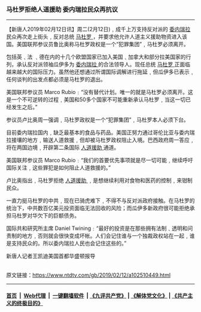 ### 马杜罗拒绝人道援助 委内瑞拉民众再抗议
------------------------

<div class="post_content">
 <p>
  【新唐人2019年02月12日讯】周二(2月12日)﹐成千上万支持反对派的
  <a href="https://www.ntdtv.com/gb/委内瑞拉.htm">
   委内瑞拉
  </a>
  民众再次走上街头﹐反对总统
  <a href="https://www.ntdtv.com/gb/马杜罗.htm">
   马杜罗
  </a>
  ，并要求他允许人道主义援助物资进入该国。美国联邦参议员鲁比奥称马杜罗政权是一个“犯罪集团”﹐马杜罗必须离开。
 </p>
 <p>
  包括英﹑法 ﹑德在内的十几个欧盟国家已加入美国﹑加拿大和部分拉美国家的行列，承认反对派领袖瓜伊多为
  <a href="https://www.ntdtv.com/gb/委内瑞拉.htm">
   委内瑞拉
  </a>
  的合法领导人。现任总统
  <a href="https://www.ntdtv.com/gb/马杜罗.htm">
   马杜罗
  </a>
  正面临越来越大的国际压力。虽然他还想通过所谓国际调解进行拖延﹐但瓜伊多已表示﹐任何谈判的出发点都必须是马杜罗的退出。
 </p>
 <p>
  美国联邦参议员 Marco Rubio﹕“没有替代计划。唯一的就是马杜罗必须离开。这是一个不可逆转的过程﹐美国和50多个国家不可能重新承认马杜罗﹐当这一切已经发生之后。”
 </p>
 <p>
  参议员卢比奥周一强调﹐马杜罗政权是一个“犯罪集团”﹐马杜罗本人必须下台。
 </p>
 <p>
  目前委内瑞拉国内﹐缺乏最基本的食品与药品。美国正努力通过哥伦比亚与委内瑞拉接壤的地方﹐输送人道救援﹐但却被马杜罗政权阻止入境。巴西政府周一答应﹐将在两国边境﹐开辟第二条国际
  <a href="https://www.ntdtv.com/gb/人道援助.htm">
   人道援助
  </a>
  通道。
 </p>
 <p>
  美国联邦参议员 Marco Rubio﹕“我们的首要优先事项就是尽一切可能﹐继续呼吁国际关注﹐这些罪犯是如何阻止人道救援的。”
 </p>
 <p>
  卢比奥指出﹐马杜罗拒绝
  <a href="https://www.ntdtv.com/gb/人道援助.htm">
   人道援助
  </a>
  ﹐是想继续利用对食物和医药的控制﹐来钳制民众。
 </p>
 <p>
  一直力挺马杜罗的中共﹐现在已骑虎难下﹐不得不与反对派政府接触。在马杜罗的统治下，中共数百亿美元投资面临无法回收的风险；而瓜伊多新政府很可能拒绝承担马杜罗对华欠下的巨额债务。
 </p>
 <p>
  国际共和研究所主席 Daniel Twining﹕“最好的投资是在那些拥有法制﹑透明和问责制的地方﹐否则就会很快变成坏帐。人们会记住谁与一个独裁政权站在一起﹐谁是支持民众的。所以委内瑞拉人民也会记住这些的。”
 </p>
 <p>
  新唐人记者王凯迪美国首都华盛顿报导
 </p>
 <div class="single_ad">
 </div>
</div>

<br/>原文链接：https://www.ntdtv.com/gb/2019/02/12/a102510449.html


------------------------
#### [首页](https://github.com/gfw-breaker/banned-news/blob/master/README.md) &nbsp;|&nbsp; [Web代理](https://github.com/labour-camp/helloworld) &nbsp;|&nbsp; [一键翻墙软件](https://github.com/gfw-breaker/nogfw/blob/master/README.md) &nbsp;| [《九评共产党》](https://github.com/gfw-breaker/9ping.md/blob/master/README.md#九评之一评共产党是什么) | [《解体党文化》](https://github.com/gfw-breaker/jtdwh.md/blob/master/README.md) | [《共产主义的终极目的》](https://github.com/gfw-breaker/gczydzjmd.md/blob/master/README.md)

